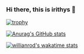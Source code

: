 ### Hi there, this is irithys 👋

[![trophy](https://github-profile-trophy.vercel.app/?username=irithys)](https://github.com/ryo-ma/github-profile-trophy)

[![Anurag's GitHub stats](https://github-readme-stats.vercel.app/api?username=irithys)](https://github.com/anuraghazra/github-readme-stats)

[![willianrod's wakatime stats](https://github-readme-stats.vercel.app/api/wakatime?username=irithys)](https://github.com/anuraghazra/github-readme-stats)
